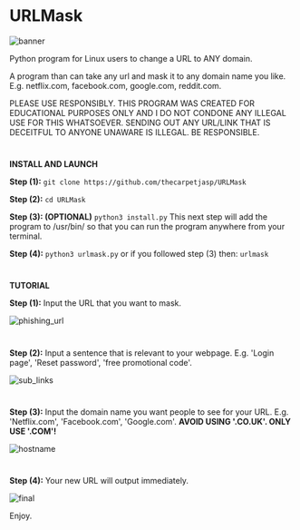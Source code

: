 # URLMask
![banner](https://user-images.githubusercontent.com/71789855/140201086-b9e55c8d-be96-4b99-bea7-2521ab37a605.png)


Python program for Linux users to change a URL to ANY domain.


A program than can take any url and mask it to any domain name you like. E.g. netflix.com, facebook.com, google.com, reddit.com.

PLEASE USE RESPONSIBLY. THIS PROGRAM WAS CREATED FOR EDUCATIONAL PURPOSES ONLY AND I DO NOT CONDONE ANY ILLEGAL USE FOR THIS WHATSOEVER.
SENDING OUT ANY URL/LINK THAT IS DECEITFUL TO ANYONE UNAWARE IS ILLEGAL. BE RESPONSIBLE.






#


**INSTALL AND LAUNCH**

**Step (1):**
`git clone https://github.com/thecarpetjasp/URLMask`



**Step (2):**
`cd URLMask`


**Step (3): (OPTIONAL)**
`python3 install.py`
This next step will add the program to /usr/bin/ so that you can run the program anywhere from your terminal.


**Step (4):**
`python3 urlmask.py`
or if you followed step (3) then:
`urlmask`


#





**TUTORIAL**

**Step (1):**
Input the URL that you want to mask.

![phishing_url](https://user-images.githubusercontent.com/71789855/140201092-218a6290-2cc5-4005-af5c-f17d99f282f2.png)

#

**Step (2):**
Input a sentence that is relevant to your webpage. E.g. 'Login page', 'Reset password', 'free promotional code'.

![sub_links](https://user-images.githubusercontent.com/71789855/140201094-1e6d6913-6e58-4916-b844-164000250406.png)

#

**Step (3):**
Input the domain name you want people to see for your URL. E.g. 'Netflix.com', 'Facebook.com', 'Google.com'.
**AVOID USING '.CO.UK'. ONLY USE '.COM'!**

![hostname](https://user-images.githubusercontent.com/71789855/140201090-bbb0a1a3-b094-4171-96a1-be2dcf453802.png)

#

**Step (4):**
Your new URL will output immediately.

![final](https://user-images.githubusercontent.com/71789855/140201087-527baa95-13c8-426a-9864-92274219584a.png)




Enjoy.
